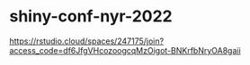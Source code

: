 # shiny-conf-nyr-2022

https://rstudio.cloud/spaces/247175/join?access_code=df6JfgVHcozoogcqMzOigot-BNKrfbNryOA8gaii
